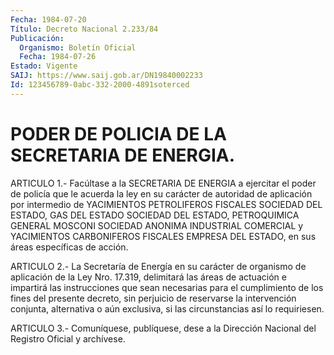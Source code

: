 ```yaml
---
Fecha: 1984-07-20
Título: Decreto Nacional 2.233/84
Publicación:
  Organismo: Boletín Oficial
  Fecha: 1984-07-26
Estado: Vigente
SAIJ: https://www.saij.gob.ar/DN19840002233
Id: 123456789-0abc-332-2000-4891soterced
---
```

# PODER DE POLICIA DE LA SECRETARIA DE ENERGIA.

<a id="1"></a>
ARTICULO  1.-  Facúltase  a la SECRETARIA DE ENERGIA a ejercitar el poder de policía que le acuerda  la ley en su carácter de autoridad de aplicación por intermedio de YACIMIENTOS  PETROLIFEROS  FISCALES SOCIEDAD    DEL   ESTADO,  GAS  DEL  ESTADO  SOCIEDAD  DEL  ESTADO, PETROQUIMICA GENERAL  MOSCONI SOCIEDAD ANONIMA INDUSTRIAL COMERCIAL y YACIMIENTOS CARBONIFEROS  FISCALES  EMPRESA  DEL  ESTADO,  en sus áreas específicas de acción.

<a id="2"></a>
ARTICULO  2.-  La Secretaría de Energía en su carácter de organismo de aplicación de  la  Ley  Nro.  17.319,  delimitará  las  áreas de actuación  e  impartirá las instrucciones que sean necesarias  para el cumplimiento  de  los  fines del presente decreto, sin perjuicio de  reservarse  la  intervención    conjunta,   alternativa  o  aún exclusiva, si las circunstancias así lo requiriesen.

<a id="3"></a>
ARTICULO  3.- Comuníquese, publíquese, dese a la Dirección Nacional del Registro Oficial y archívese.